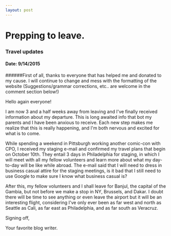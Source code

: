 ```yaml
---
layout: post
---
```

# Prepping to leave.
### Travel updates
#### Date: 9/14/2015

######First of all, thanks to everyone that has helped me and donated to my cause. I will continue to change and mess with the formatting of the website (Suggestions/grammar corrections, etc.. are welcome in the comment section below!)

Hello again everyone!

I am now 3 and a half weeks away from leaving and I've finally received information about my departure. This is long awaited info that bot my parents and I have been anxious to receive. Each new step makes me realize that this is really happening, and I'm both nervous and excited for what is to come.

While spending a weekend in Pittsburgh working another comic-con with CPO, I received my staging e-mail and confirmed my travel plans that begin on October 10th. They entail 3 days in Philadelphia for staging, in which I will meet with all my fellow volunteers and learn more about what my day-to-day will be like while abroad. The e-mail said that I will need to dress in business casual attire for the staging meetings, is it bad that I still need to use Google to make sure I know what business casual is?

After this, my fellow volunteers and I shall leave for Banjul, the capital of the Gambia, but not before we make a stop in NY, Brussels, and Dakar. I doubt there will be time to see anything or even leave the airport but it will be an interesting flight, considering I've only ever been as far west and north as Seattle as Cali, as far east as Philadelphia, and as far south as Veracruz.

Signing off,

Your favorite blog writer.